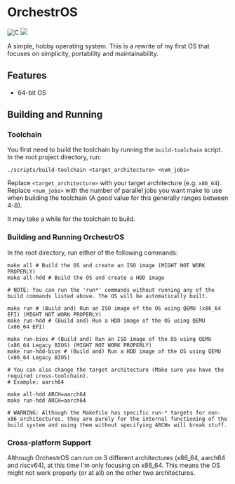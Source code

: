 # OrchestrOS

![C](https://img.shields.io/badge/c-%2300599C.svg?style=for-the-badge&logo=c&logoColor=white&color=orange)
![](https://tokei.rs/b1/github/garnek0/orchestros?type=c,c++,cheader,assembly,assemblyGAS,Rust&style=for-the-badge&color=orange)

A simple, hobby operating system. This is a rewrite of my first OS that focuses on simplicity, portability and maintainability.

## Features
- 64-bit OS

## Building and Running

### Toolchain
You first need to build the toolchain by running the `build-toolchain` script. In the root project directory, run:
```
./scripts/build-toolchain <target_architecture> <num_jobs>
```
Replace `<target_architecture>` with your target architecture (e.g. `x86_64`).
Replace `<num_jobs>` with the number of parallel jobs you want make to use when building the toolchain (A good value for this generally ranges between 4-8).

It may take a while for the toolchain to build.

### Building and Running OrchestrOS
In the root directory, run either of the following commands:
```
make all # Build the OS and create an ISO image (MIGHT NOT WORK PROPERLY)
make all-hdd # Build the OS and create a HDD image

# NOTE: You can run the 'run*' commands without running any of the build commands listed above. The OS will be automatically built.

make run # (Build and) Run an ISO image of the OS using QEMU (x86_64 EFI) (MIGHT NOT WORK PROPERLY)
make run-hdd # (Build and) Run a HDD image of the OS using QEMU (x86_64 EFI)

make run-bios # (Build and) Run an ISO image of the OS using QEMU (x86_64 Legacy BIOS) (MIGHT NOT WORK PROPERLY)
make run-hdd-bios # (Build and) Run a HDD image of the OS using QEMU (x86_64 Legacy BIOS)

# You can also change the target architecture (Make sure you have the required cross-toolchain).
# Example: aarch64

make all-hdd ARCH=aarch64
make run-hdd ARCH=aarch64

# WARNING: Although the Makefile has specific run-* targets for non-x86 architectures, they are purely for the internal functioning of the build system and using them without specifying ARCH= will break stuff.
```

### Cross-platform Support
Although OrchestrOS can run on 3 different architectures (x86_64, aarch64 and riscv64), at this time I'm only focusing on x86_64. This means the OS might not work properly (or at all) on the other two architectures.
